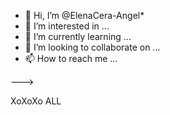 - 👋 Hi, I’m @ElenaCera-Angel*
- 👀 I’m interested in ...
- 🌱 I’m currently learning ...
- 💞️ I’m looking to collaborate on ...
- 📫 How to reach me ...

--->

XoXoXo ALL
